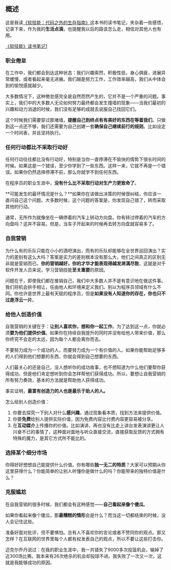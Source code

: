 ## 概述

这是我读[《软技能：代码之外的生存指南》](https://book.douban.com/subject/26835090/)这本书的读书笔记，夹杂着一些感悟，记录下来，作为我的**生活点滴**，也提醒我以后的路该怎么走，相信对其他人也有用。

[《软技能》读书笔记1](http://www.cnblogs.com/yangzhou33/p/8965189.html)

### 职业倦怠

在工作中，我们都会到达这种状态：我们兴趣索然，积极性低，身心俱疲，进展异常缓慢，或者看起来毫无进展。我们越是努力工作，工作效率越高，我们从中体会到的愉悦感就越少。

大多数情况下，这种倦怠感完全是自然而然产生的，它并不是一个严重的问题。事实上，我们中的大多数人无论如何努力最终都会发生撞墙的现象——当我们最初的兴趣和动力消退的时候，我们没有足够的成就去说服自己找回它们。

这个时候我们需要穿过那堵墙，**提醒自己到终点有有美好的东西在等着我们**。只做到这一点还不够，我们还需要为自己创建一套**确保自己继续前行的规则**。比如设定一个时间表，并且坚持执行。

### 任何行动都比不采取行动好

任何行动往往都比没有行动好，特别是当你一直停滞在不愉快的情势下很长时间的时候。如果这是一个错误，至少你学到了一些东西。这样一来，它就不再是一个错误。如果你仍然选择停滞不前，那么你就学不到任何东西。

在程序员的职业生涯中，**没有什么比不采取行动对生产力更致命了**。

**可能发生的最坏情况是什么？**如果你在该做出决策的时候很纠结，你应该一直问自己这个问题。大多数时候，这个问题的答案是，你发现自己错了，转而采取其他的行动。

通常，无所作为就像坐在一辆停着的汽车上转动方向盘。你有转过停着的汽车的方向盘吗？这并不容易。但是，当车子开起来的时候再去转方向盘就容易多了。

### 自我营销

为什么有的乐队只能在小小的酒吧演出，而有的乐队却能够在全世界巡回演出？实力的差别有这么大吗？答案是实力的差别根本没有那么大，他们之间真正的区别无非就是营销而已。**你的营销越好，你的才华才能表现得越发淋漓尽致**，这就是对于软件开发人员来说，学习营销技能**至关重要**的原因。

问题在于，即使我们都在推销自己，我们中大多数人并不是有意识地在做这件事。我们将机会拱手相让，任由他人和环境来定义我们。别以为程序员领域有什么不同。你也许是世界上最有天赋的程序员，但是**如果没有人知道你的存在，你也只不过是浮云一片**。

### 给他人创造价值

自我营销的关键在于：**让别人喜欢你，想和你一起工作**。为了达到这一点，你就必须**要为他们提供价值**。如果你在持续自我提升的同时并没有给他人带来价值，那么你终究不会走的太远，因为每个人都会离你而去。

不要努力成为一个成功的人，而要努力成为一个有价值的人。如果你能帮助足够多的人们得到他们想要的东西，你就会得到自己想要的东西。

人们最关心的还是自己，没人想听你的成功故事，也不想知道为什么他们要帮你获得成功，但是他们肯定想听到你会怎样帮他们获得成功。所以，要想让自我营销的所有努力奏效，基本的方法就是帮助他人获得成功。

事实证明，**最富有创造力的人也是最乐于助人的人。**

怎么给别人创造价值：
1. 你要去探究一下别人对什么**感兴趣**，通过现象看本质，找到方法来提供价值。
2. 你要**免费**给别人提供实际价值，因为免费内容比付费内容更容易被分享。
3. 在**互动媒介**上传播你的价值。比如演讲，再也没有比走上讲台发表演讲更让人兴奋不已的事情了，这种面对面地与听众直接交流，直接获取反馈的方式拥有特殊的魔力，是其它方式所不能比的。

### 选择某个细分市场

你得好好想想自己能提供什么价值。你有哪些**独一无二的特质**？大家可以预期从你这里获得什么？你能简单的让别人听懂你是做什么的吗？你能带来的独特价值是什么？

### 克服尴尬

在自我营销的很多时候，我们都会有这种感觉——**自己看起来像个傻瓜**。

如果你看起来像个傻瓜，那**最糟糕的情形**会是什么？而当这一切都结束的时候，没人会记住这些。

准备好面对批评，但不要惧怕。总有人不喜欢你的言论或者不赞同你的观点。那又怎样？在互联网的世界里每个人都有权发表自己的观点，所以不要让这些打击你。

迈克尔乔丹说过：在我的职业生涯中，我一共错失了9000多次投篮机会，输掉了近300场比赛。我本来有26次绝杀的机会却投球不进。我失败了一次又一次，这就是我能够成功的原因。











